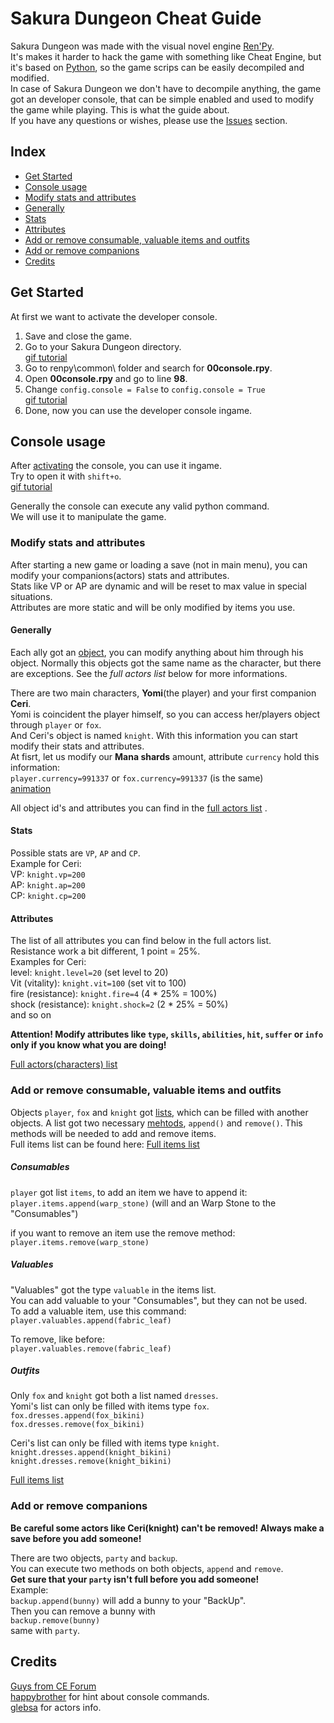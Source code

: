 # Sakura Dungeon Cheat Guide

Sakura Dungeon was made with the visual novel engine [Ren'Py](https://www.renpy.org/).  
It's makes it harder to hack the game with something like Cheat Engine, but it's based on [Python](https://www.python.org/), so the game scrips can be easily decompiled and modified.  
In case of Sakura Dungeon we don't have to decompile anything, the game got an developer console, that can be simple enabled and used to modify the game while playing. This is what the guide about.  
If you have any questions or wishes, please use the [Issues](https://github.com/igromanru/Sakura-Dungeon-Cheat-Guide/issues) section.  

## Index
* [Get Started](#get-started)
* [Console usage](#console-usage)
 * [Modify stats and attributes](#modify-stats-and-attributes)
  * [Generally](#generally)
  * [Stats](#stats)
  * [Attributes](#attributes)
 * [Add or remove consumable, valuable items and outfits](#add-or-remove-consumable-valuable-items-and-outfits)  
 * [Add or remove companions](#add-or-remove-companions)
* [Credits](#credits)



## Get Started
At first we want to activate the developer console.  

1. Save and close the game.
2. Go to your Sakura Dungeon directory.  
[gif tutorial](http://i.imgur.com/zxrWI2B.gifv)  
3. Go to renpy\common\ folder and search for **00console.rpy**.
4. Open **00console.rpy** and go to line **98**.
5. Change `config.console = False` to `config.console = True`  
[gif tutorial](http://i.imgur.com/rrRn9ce.gifv)
6. Done, now you can use the developer console ingame.


## Console usage
After [activating](#get-started) the console, you can use it ingame.  
Try to open it with `shift+o`.  
[gif tutorial](http://i.imgur.com/qqlsKVO.gifv)

Generally the console can execute any valid python command.  
We will use it to manipulate the game.  

### Modify stats and attributes
After starting a new game or loading a save (not in main menu), you can modify your companions(actors) stats and attributes.  
Stats like VP or AP are dynamic and will be reset to max value in special situations.  
Attributes are more static and will be only modified by items you use.
#### Generally
Each ally got an [object](https://en.wikipedia.org/wiki/Object_\(computer_science\)), you can modify anything about him through his object. Normally this objects got the same name as the character, but there are exceptions. See the *full actors list* below for more informations.  

There are two main characters, **Yomi**(the player) and your first companion **Ceri**.  
Yomi is coincident the player himself, so you can access her/players object through `player` or `fox`.  
And Ceri's object is named `knight`.
With this information you can start modify their stats and attributes.  
At fisrt, let us modify our **Mana shards** amount, attribute `currency` hold this information:    
`player.currency=991337` or `fox.currency=991337` (is the same)  
[animation](http://i.imgur.com/8Z42gsu.gifv)  

All object id's and attributes you can find in the [full actors list](https://docs.google.com/spreadsheets/d/12vLrKiqmfnh0nwrKD5HbC9Qk7lWj77fPff1_-cSj5Os) .

#### Stats
Possible stats are `VP`, `AP` and `CP`.  
Example for Ceri:   
VP: `knight.vp=200`   
AP: `knight.ap=200`  
CP: `knight.cp=200`

#### Attributes
The list of all attributes you can find below in the full actors list.  
Resistance work a bit different, 1 point = 25%.  
Examples for Ceri:  
level: `knight.level=20` (set level to 20)  
Vit (vitality): `knight.vit=100` (set vit to 100)  
fire (resistance): `knight.fire=4` (4 \* 25% = 100%)  
shock (resistance): `knight.shock=2` (2 \* 25% = 50%)  
and so on  

**Attention! Modify attributes like `type`, `skills`, `abilities`, `hit`, `suffer` or `info` only if you know what you are doing!**


[Full actors(characters) list](https://docs.google.com/spreadsheets/d/12vLrKiqmfnh0nwrKD5HbC9Qk7lWj77fPff1_-cSj5Os)

### Add or remove consumable, valuable items and outfits
Objects `player`, `fox` and `knight` got [lists](https://en.wikipedia.org/wiki/Linked_list), which can be filled with another objects. A list got two necessary [mehtods](https://en.wikipedia.org/wiki/Method_\(computer_programming\)), `append()` and `remove()`.  This methods will be needed to add and remove items.  
Full items list can be found here: [Full items list](https://docs.google.com/spreadsheets/d/1ZtdCNY44I7SRhcCkU0ZzTvG5PptmZHj4Kfen7Lh2p8M)
##### Consumables
`player` got list `items`, to add an item we have to append it:  
`player.items.append(warp_stone)` (will and an Warp Stone to the "Consumables")  

if you want to remove an item use the remove method:  
`player.items.remove(warp_stone)`
##### Valuables
"Valuables" got the type `valuable` in the items list.  
You can add valuable to your "Consumables", but they can not be used.  
To add a valuable item, use this command:  
`player.valuables.append(fabric_leaf)`  

To remove, like before:  
`player.valuables.remove(fabric_leaf)`
##### Outfits
Only `fox` and `knight` got both a list named `dresses`.  
Yomi's list can only be filled with items type `fox`.  
`fox.dresses.append(fox_bikini)`  
`fox.dresses.remove(fox_bikini)`

Ceri's list can only be filled with items type `knight`.  
`knight.dresses.append(knight_bikini)`  
`knight.dresses.remove(knight_bikini)`


[Full items list](https://docs.google.com/spreadsheets/d/1ZtdCNY44I7SRhcCkU0ZzTvG5PptmZHj4Kfen7Lh2p8M)

### Add or remove companions
**Be careful some actors like Ceri(knight) can't be removed! Always make a save before you add someone!**  

There are two objects, `party` and `backup`.  
You can execute two methods on both objects, `append` and `remove`.  
**Get sure that your `party` isn't full before you add someone!**  
Example:  
`backup.append(bunny)` will add a bunny to your "BackUp".  
Then you can remove a bunny with  
`backup.remove(bunny)`  
same with `party`.

## Credits
[Guys from CE Forum](http://forum.cheatengine.org/viewtopic.php?t=592226)  
[happybrother](http://forum.cheatengine.org/profile.php?mode=viewprofile&u=391862) for hint about console commands.  
[glebsa](http://forum.cheatengine.org/profile.php?mode=viewprofile&u=448688) for actors info.  
